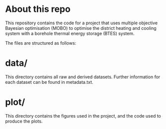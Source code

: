 # About this repo
This repository contains the code for a project that uses multiple objective Bayesian optimisation (MOBO) to optimise the district heating and cooling system with a borehole thermal energy storage (BTES) system.

The files are structured as follows:

# data/
This directory contains all raw and derived datasets. Further information for each dataset can be found in metadata.txt.

# plot/
This directory contains the figures used in the project, and the code used to produce the plots.

